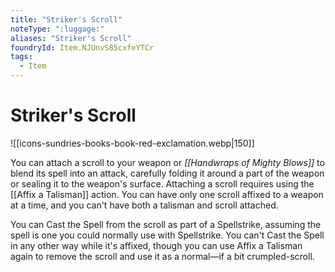 ```yaml
---
title: "Striker's Scroll"
noteType: ":luggage:"
aliases: "Striker's Scroll"
foundryId: Item.NJUnvS85cxfeYTCr
tags:
  - Item
---
```


# Striker's Scroll
![[icons-sundries-books-book-red-exclamation.webp|150]]

You can attach a scroll to your weapon or _[[Handwraps of Mighty Blows]]_ to blend its spell into an attack, carefully folding it around a part of the weapon or sealing it to the weapon's surface. Attaching a scroll requires using the [[Affix a Talisman]] action. You can have only one scroll affixed to a weapon at a time, and you can't have both a talisman and scroll attached.

You can Cast the Spell from the scroll as part of a Spellstrike, assuming the spell is one you could normally use with Spellstrike. You can't Cast the Spell in any other way while it's affixed, though you can use Affix a Talisman again to remove the scroll and use it as a normal—if a bit crumpled-scroll.
